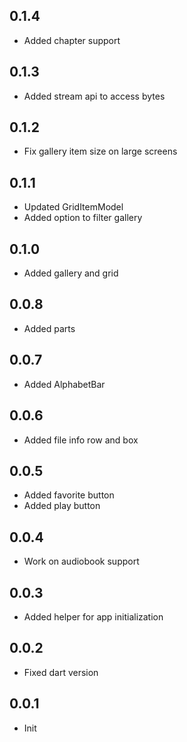 ## 0.1.4

* Added chapter support

## 0.1.3

* Added stream api to access bytes

## 0.1.2

* Fix gallery item size on large screens

## 0.1.1

* Updated GridItemModel
* Added option to filter gallery

## 0.1.0

* Added gallery and grid

## 0.0.8

* Added parts

## 0.0.7

* Added AlphabetBar

## 0.0.6

* Added file info row and box

## 0.0.5

* Added favorite button
* Added play button

## 0.0.4

* Work on audiobook support

## 0.0.3

* Added helper for app initialization

## 0.0.2

* Fixed dart version

## 0.0.1

* Init
